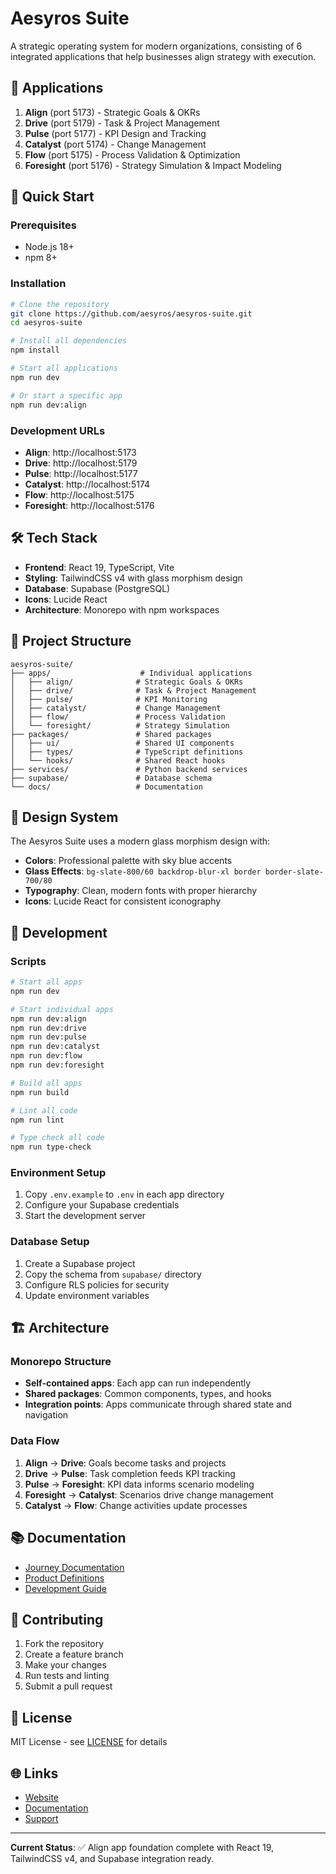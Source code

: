 # Aesyros Suite

A strategic operating system for modern organizations, consisting of 6 integrated applications that help businesses align strategy with execution.

## 🌟 Applications

1. **Align** (port 5173) - Strategic Goals & OKRs
2. **Drive** (port 5179) - Task & Project Management  
3. **Pulse** (port 5177) - KPI Design and Tracking
4. **Catalyst** (port 5174) - Change Management
5. **Flow** (port 5175) - Process Validation & Optimization
6. **Foresight** (port 5176) - Strategy Simulation & Impact Modeling

## 🚀 Quick Start

### Prerequisites

- Node.js 18+ 
- npm 8+

### Installation

```bash
# Clone the repository
git clone https://github.com/aesyros/aesyros-suite.git
cd aesyros-suite

# Install all dependencies
npm install

# Start all applications
npm run dev

# Or start a specific app
npm run dev:align
```

### Development URLs

- **Align**: http://localhost:5173
- **Drive**: http://localhost:5179
- **Pulse**: http://localhost:5177
- **Catalyst**: http://localhost:5174
- **Flow**: http://localhost:5175
- **Foresight**: http://localhost:5176

## 🛠️ Tech Stack

- **Frontend**: React 19, TypeScript, Vite
- **Styling**: TailwindCSS v4 with glass morphism design
- **Database**: Supabase (PostgreSQL)
- **Icons**: Lucide React
- **Architecture**: Monorepo with npm workspaces

## 📁 Project Structure

```
aesyros-suite/
├── apps/                    # Individual applications
│   ├── align/              # Strategic Goals & OKRs
│   ├── drive/              # Task & Project Management
│   ├── pulse/              # KPI Monitoring
│   ├── catalyst/           # Change Management
│   ├── flow/               # Process Validation
│   └── foresight/          # Strategy Simulation
├── packages/               # Shared packages
│   ├── ui/                 # Shared UI components
│   ├── types/              # TypeScript definitions
│   └── hooks/              # Shared React hooks
├── services/               # Python backend services
├── supabase/               # Database schema
└── docs/                   # Documentation
```

## 🎨 Design System

The Aesyros Suite uses a modern glass morphism design with:

- **Colors**: Professional palette with sky blue accents
- **Glass Effects**: `bg-slate-800/60 backdrop-blur-xl border border-slate-700/80`
- **Typography**: Clean, modern fonts with proper hierarchy
- **Icons**: Lucide React for consistent iconography

## 🔧 Development

### Scripts

```bash
# Start all apps
npm run dev

# Start individual apps
npm run dev:align
npm run dev:drive
npm run dev:pulse
npm run dev:catalyst
npm run dev:flow
npm run dev:foresight

# Build all apps
npm run build

# Lint all code
npm run lint

# Type check all code
npm run type-check
```

### Environment Setup

1. Copy `.env.example` to `.env` in each app directory
2. Configure your Supabase credentials
3. Start the development server

### Database Setup

1. Create a Supabase project
2. Copy the schema from `supabase/` directory
3. Configure RLS policies for security
4. Update environment variables

## 🏗️ Architecture

### Monorepo Structure

- **Self-contained apps**: Each app can run independently
- **Shared packages**: Common components, types, and hooks
- **Integration points**: Apps communicate through shared state and navigation

### Data Flow

1. **Align** → **Drive**: Goals become tasks and projects
2. **Drive** → **Pulse**: Task completion feeds KPI tracking
3. **Pulse** → **Foresight**: KPI data informs scenario modeling
4. **Foresight** → **Catalyst**: Scenarios drive change management
5. **Catalyst** → **Flow**: Change activities update processes

## 📚 Documentation

- [Journey Documentation](docs/aesyros_journey.md)
- [Product Definitions](docs/aesyros_apps.md)
- [Development Guide](CLAUDE.md)

## 🤝 Contributing

1. Fork the repository
2. Create a feature branch
3. Make your changes
4. Run tests and linting
5. Submit a pull request

## 📄 License

MIT License - see [LICENSE](LICENSE) for details

## 🌐 Links

- [Website](https://aesyros.com)
- [Documentation](https://docs.aesyros.com)
- [Support](https://support.aesyros.com)

---

**Current Status**: ✅ Align app foundation complete with React 19, TailwindCSS v4, and Supabase integration ready.